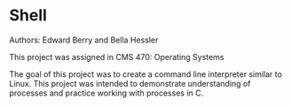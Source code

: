 # Shell

Authors: Edward Berry and Bella Hessler

This project was assigned in CMS 470: Operating Systems

The goal of this project was to create a command line interpreter similar to Linux. This project was intended to demonstrate understanding of processes and practice working with processes in C. 
